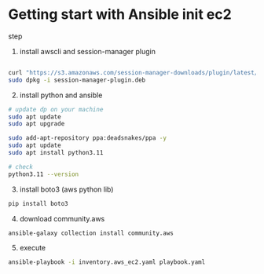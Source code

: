 # Getting start with Ansible init ec2

step

1. install awscli and session-manager plugin

```bash

curl "https://s3.amazonaws.com/session-manager-downloads/plugin/latest/ubuntu_64bit/session-manager-plugin.deb" -o "session-manager-plugin.deb"
sudo dpkg -i session-manager-plugin.deb
```

2. install python and ansible

```bash
# update dp on your machine
sudo apt update
sudo apt upgrade

sudo add-apt-repository ppa:deadsnakes/ppa -y
sudo apt update
sudo apt install python3.11

# check
python3.11 --version
```

3. install boto3 (aws python lib)

```bash
pip install boto3
```

4. download community.aws

```bash
ansible-galaxy collection install community.aws
```

5. execute

```bash
ansible-playbook -i inventory.aws_ec2.yaml playbook.yaml
```
